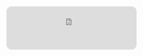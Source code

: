 <div align="center">
  <iframe 
    src="https://your-username.github.io/my-gh-widgets/stock-ticker.html" 
    frameborder="0" 
    width="300" 
    height="100" 
    style="border-radius: 12px;">
  </iframe>
</div>
